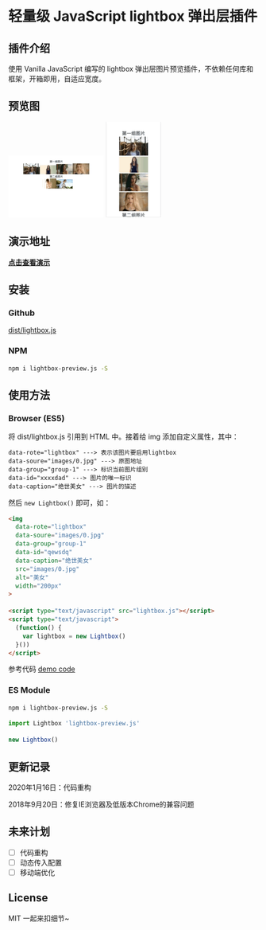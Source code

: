 # 轻量级 JavaScript lightbox 弹出层插件

## 插件介绍

使用 Vanilla JavaScript 编写的 lightbox 弹出层图片预览插件，不依赖任何库和框架，开箱即用，自适应宽度。

## 预览图

![preimg1](demo/images/preimg2.gif)
![preimg1](demo/images/preimg1.gif)

## 演示地址

**[点击查看演示](http://tflin.com/demo/lightbox/)**

## 安装

### Github

[dist/lightbox.js](https://github.com/tflins/lightbox/blob/master/dist/lightbox.js)

### NPM

```bash
npm i lightbox-preview.js -S
```

## 使用方法

### Browser (ES5)

将 dist/lightbox.js 引用到 HTML 中。接着给 img 添加自定义属性，其中：

```txt
data-rote="lightbox" ---> 表示该图片要启用lightbox
data-soure="images/0.jpg" ---> 原图地址
data-group="group-1" ---> 标识当前图片组别
data-id="xxxxdad" ---> 图片的唯一标识
data-caption="绝世美女" ---> 图片的描述
```

然后 ```new Lightbox()``` 即可，如：

```html
<img
  data-rote="lightbox"
  data-soure="images/0.jpg"
  data-group="group-1"
  data-id="qewsdq"
  data-caption="绝世美女"
  src="images/0.jpg"
  alt="美女"
  width="200px"
>

<script type="text/javascript" src="lightbox.js"></script>
<script type="text/javascript">
  (function() {
    var lightbox = new Lightbox()
  }())
</script>
```

参考代码 [demo code](https://github.com/tflins/lightbox/blob/master/demo/index.html)

### ES Module

```bash
npm i lightbox-preview.js -S
```

```js
import Lightbox 'lightbox-preview.js'

new Lightbox()
```

## 更新记录

2020年1月16日：代码重构

2018年9月20日：修复IE浏览器及低版本Chrome的兼容问题

## 未来计划

- [ ] 代码重构
- [ ] 动态传入配置
- [ ] 移动端优化

## License

MIT 一起来扣细节~
